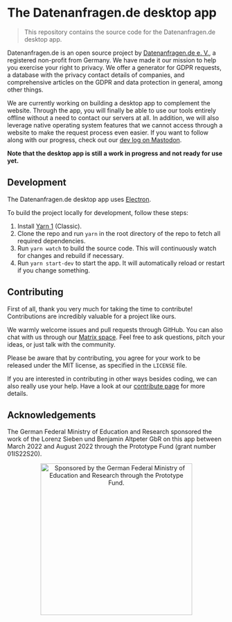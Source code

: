 # The Datenanfragen.de desktop app

> This repository contains the source code for the Datenanfragen.de desktop app.

Datenanfragen.de is an open source project by [Datenanfragen.de e.&nbsp;V.](https://www.datarequests.org/verein), a registered non-profit from Germany. We have made it our mission to help you exercise your right to privacy. We offer a generator for GDPR requests, a database with the privacy contact details of companies, and comprehensive articles on the GDPR and data protection in general, among other things.

<!-- TODO: Screenshot -->

We are currently working on building a desktop app to complement the website. Through the app, you will finally be able to use our tools entirely offline without a need to contact our servers at all. In addition, we will also leverage native operating system features that we cannot access through a website to make the request process even easier. If you want to follow along with our progress, check out our [dev log on Mastodon](https://chaos.social/@dev_at_datarequestsORG).

**Note that the desktop app is still a work in progress and not ready for use yet.**

## Development

The Datenanfragen.de desktop app uses [Electron](https://www.electronjs.org/).

To build the project locally for development, follow these steps:

1. Install [Yarn 1](https://classic.yarnpkg.com/en/docs/install) (Classic).
2. Clone the repo and run `yarn` in the root directory of the repo to fetch all required dependencies.
3. Run `yarn watch` to build the source code. This will continuously watch for changes and rebuild if necessary.
4. Run `yarn start-dev` to start the app. It will automatically reload or restart if you change something.

## Contributing

First of all, thank you very much for taking the time to contribute! Contributions are incredibly valuable for a project like ours.

We warmly welcome issues and pull requests through GitHub. You can also chat with us through our [Matrix space](https://matrix.to/#/#datenanfragen:matrix.altpeter.me). Feel free to ask questions, pitch your ideas, or just talk with the community.

Please be aware that by contributing, you agree for your work to be released under the MIT license, as specified in the `LICENSE` file.

If you are interested in contributing in other ways besides coding, we can also really use your help. Have a look at our [contribute page](https://www.datarequests.org/contribute) for more details.

## Acknowledgements

The German Federal Ministry of Education and Research sponsored the work of the Lorenz Sieben und Benjamin Altpeter GbR on this app between March 2022 and August 2022 through the Prototype Fund (grant number 01IS22S20).

<p align="center">
  <img width="350" alt="Sponsored by the German Federal Ministry of Education and Research through the Prototype Fund." src="https://static.dacdn.de/other/bmbf-ptf-logo.svg">
</p>
